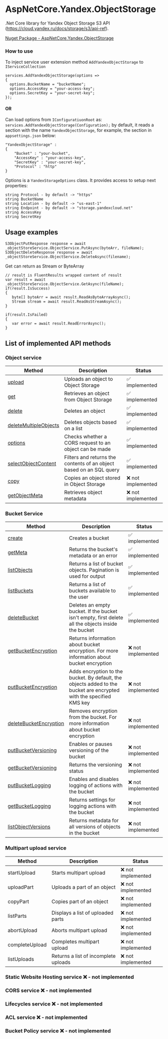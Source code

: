 # AspNetCore.Yandex.ObjectStorage

.Net Core library for Yandex Object Storage S3 API (https://cloud.yandex.ru/docs/storage/s3/api-ref).

[Nuget Package - AspNetCore.Yandex.ObjectStorage](https://www.nuget.org/packages/AspNetCore.Yandex.ObjectStorage/)

### How to use

To inject service user extension method `AddYandexObjectStorage` to `IServiceCollection`

```
services.AddYandexObjectStorage(options =>
{
  options.BucketName = "bucketName";
  options.AccessKey = "your-access-key";
  options.SecretKey = "your-secret-key";
});
```

#### OR

Can load options from `IConfiguratiuonRoot` as: `services.AddYandexObjectStorage(Configuration);`
by default, it reads a section with the name `YandexObjectStorage`, for example, the section in `appsettings.json` below:
```
"YandexObjectStorage" :
{
    "Bucket" : "your-bucket",
    "AccessKey" : "your-access-key",
    "SecretKey" : "your-secret-key",
    "Protocol" : "http"
}
```

Options is a `YandexStorageOptions` class.
It provides access to setup next properties:
```
string Protocol - by default -> "https"
string BucketName
string Location - by default -> "us-east-1"
string Endpoint - by default -> "storage.yandexcloud.net"
string AccessKey
string SecretKey
```

## Usage examples

```
S3ObjectPutResponse response = await _objectStoreService.ObjectService.PutAsync(byteArr, fileName);
S3ObjectDeleteResponse response = await _objectStoreService.ObjectService.DeleteAsync(filename);
```

Get can return as Stream or ByteArray

```
// result is FluentResults wrapped content of result
var result = await _objectStoreService.ObjectService.GetAsync(fileName);
if(result.IsSuccess) 
{
   byte[] byteArr = await result.ReadAsByteArrayAsync();
   Stream stream = await result.ReadAsStreamAsync();
}

if(result.IsFailed)
{
   var error = await result.ReadErrorAsync();
}
```

## List of implemented API methods

### Object service
| Method                                                        | Description                                                         | Status            |
|---------------------------------------------------------------|---------------------------------------------------------------------|-------------------|
| [upload](docs/Object/upload.md)                               | Uploads an object to Object Storage                                 | ✅ implemented     |
| [get](docs/Object/get.md)                                     | Retrieves an object from Object Storage                             | ✅ implemented     |
| [delete](docs/Object/delete.md)                               | Deletes an object                                                   | ✅ implemented     |
| [deleteMultipleObjects](docs/Object/deleteMultipleObjects.md) | Deletes objects based on a list                                     | ✅ implemented     |
| [options](docs/Object/options.md)                             | Checks whether a CORS request to an object can be made              | ✅ implemented     |
| [selectObjectContent](docs/Object/selectObjectContent.md)     | Filters and returns the contents of an object based on an SQL query | ✅ implemented     |
| [copy](docs/Object/copy.md)                                   | Copies an object stored in Object Storage                           | ❌ not implemented |
| [getObjectMeta](docs/Object/getObjectMeta.md)                 | Retrieves object metadata                                           | ❌ not implemented |

### Bucket Service 
| Method                                                       | Description                                                                                                         | Status            |
|--------------------------------------------------------------|---------------------------------------------------------------------------------------------------------------------|-------------------|
| [create](docs/Bucket/create)                                 | Creates a bucket                                                                                                    | ✅ implemented     |
| [getMeta](docs/Bucket/getMeta)                               | Returns the bucket's metadata or an error                                                                           | ✅ implemented     |
| [listObjects](docs/Bucket/listObjects)                       | Returns a list of bucket objects. Pagination is used for output                                                     | ✅ implemented     |
| [listBuckets](docs/Bucket/listBuckets)                       | Returns a list of buckets available to the user                                                                     | ✅ implemented     |
| [deleteBucket](docs/Bucket/deleteBucket)                     | Deletes an empty bucket. If the bucket isn't empty, first delete all the objects inside the bucket                  | ✅ implemented     |
| [getBucketEncryption](docs/Bucket/getBucketEncryption)       | Returns information about bucket encryption. For more information about bucket encryption                           | ❌ not implemented |
| [putBucketEncryption](docs/Bucket/putBucketEncryption)       | Adds encryption to the bucket. By default, the objects added to the bucket are encrypted with the specified KMS key | ❌ not implemented |
| [deleteBucketEncryption](docs/Bucket/deleteBucketEncryption) | Removes encryption from the bucket. For more information about bucket encryption                                    | ❌ not implemented |
| [putBucketVersioning](docs/Bucket/putBucketVersioning)       | Enables or pauses versioning of the bucket                                                                          | ❌ not implemented |
| [getBucketVersioning](docs/Bucket/getBucketVersioning)       | Returns the versioning status                                                                                       | ❌ not implemented |
| [putBucketLogging](docs/Bucket/putBucketLogging)             | Enables and disables logging of actions with the bucket                                                             | ❌ not implemented |
| [getBucketLogging](docs/Bucket/getBucketLogging)             | Returns settings for logging actions with the bucket                                                                | ❌ not implemented |
| [listObjectVersions](docs/Bucket/listObjectVersions)         | Returns metadata for all versions of objects in the bucket                                                          | ❌ not implemented |

### Multipart upload service

| Method         | Description                          | Status            |
|----------------|--------------------------------------|-------------------|
| startUpload    | Starts multipart upload              | ❌ not implemented |
| uploadPart     | Uploads a part of an object          | ❌ not implemented |
| copyPart       | Copies part of an object             | ❌ not implemented |
| listParts      | Displays a list of uploaded parts    | ❌ not implemented |
| abortUpload    | Aborts multipart upload              | ❌ not implemented |
| completeUpload | Completes multipart upload           | ❌ not implemented |
| listUploads    | Returns a list of incomplete uploads | ❌ not implemented |


### Static Website Hosting service ❌ - not implemented
### CORS service ❌ - not implemented
### Lifecycles service ❌ - not implemented
### ACL service ❌ - not implemented
### Bucket Policy service ❌ - not implemented